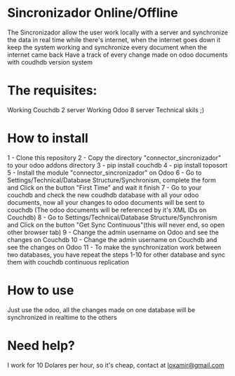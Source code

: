 # Sincronizador Online/Offline

The Sincronizador allow the user work locally with a server and synchronize the data in real time while there's internet, when the internet goes down it keep the system working and synchronize every document when the internet came back
Have a track of every change made on odoo documents with coudhdb version system

# The requisites:
Working Couchdb 2 server
Working Odoo 8 server
Technical skils ;)

# How to install
1 - Clone this repository
2 - Copy the directory "connector_sincronizador" to your odoo addons directory
3 - pip install couchdb
4 - pip install toposort
5 - Install the module "connector_sincronizador" on Odoo
6 - Go to Settings/Technical/Database Structure/Synchronism, complete the form and Click on the button "First Time" and wait it finish
7 - Go to your couchdb and check the new coudhdb database with all your odoo documents, now all your changes to odoo documents will be sent to couchdb (The odoo documents will be referenced by it's XML IDs on Couchdb)
8 - Go to Settings/Technical/Database Structure/Synchronism and Click on the button "Get Sync Continuous"(this will never end, so open other browser tab)
9 - Change the admin username on Odoo and see the changes on Couchdb
10 - Change the admin username on Couchdb and see the changes on Odoo
11 - To make the synchronization work between two databases, you have repeat the steps 1-10 for other database and sync them with couchdb continuous replication

# How to use
Just use the odoo, all the changes made on one database will be synchronized in realtime to the others

# Need help?
I work for 10 Dolares per hour, so it's cheap, contact at loxamir@gmail.com

